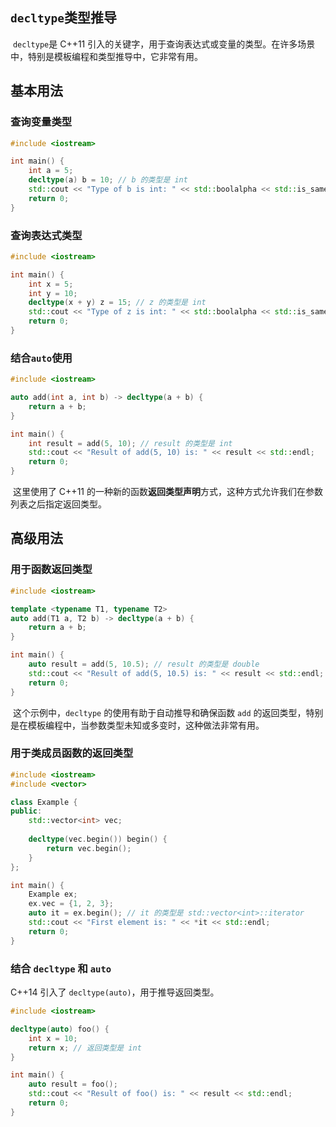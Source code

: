 ## `decltype`类型推导

​	`decltype`是 C++11 引入的关键字，用于查询表达式或变量的类型。在许多场景中，特别是模板编程和类型推导中，它非常有用。

## 基本用法

### 查询变量类型

```c++
#include <iostream>

int main() {
    int a = 5;
    decltype(a) b = 10; // b 的类型是 int
    std::cout << "Type of b is int: " << std::boolalpha << std::is_same<decltype(b), int>::value << std::endl;
    return 0;
}
```

### 查询表达式类型

```c++
#include <iostream>

int main() {
    int x = 5;
    int y = 10;
    decltype(x + y) z = 15; // z 的类型是 int
    std::cout << "Type of z is int: " << std::boolalpha << std::is_same<decltype(z), int>::value << std::endl;
    return 0;
}
```

### 结合`auto`使用

```c++
#include <iostream>

auto add(int a, int b) -> decltype(a + b) {
    return a + b;
}

int main() {
    int result = add(5, 10); // result 的类型是 int
    std::cout << "Result of add(5, 10) is: " << result << std::endl;
    return 0;
}
```

​	这里使用了 C++11 的一种新的函数**返回类型声明**方式，这种方式允许我们在参数列表之后指定返回类型。

## 高级用法

### 用于函数返回类型

```c++
#include <iostream>

template <typename T1, typename T2>
auto add(T1 a, T2 b) -> decltype(a + b) {
    return a + b;
}

int main() {
    auto result = add(5, 10.5); // result 的类型是 double
    std::cout << "Result of add(5, 10.5) is: " << result << std::endl;
    return 0;
}
```

​	这个示例中，`decltype` 的使用有助于自动推导和确保函数 `add` 的返回类型，特别是在模板编程中，当参数类型未知或多变时，这种做法非常有用。

### 用于类成员函数的返回类型

```c++
#include <iostream>
#include <vector>

class Example {
public:
    std::vector<int> vec;
    
    decltype(vec.begin()) begin() {
        return vec.begin();
    }
};

int main() {
    Example ex;
    ex.vec = {1, 2, 3};
    auto it = ex.begin(); // it 的类型是 std::vector<int>::iterator
    std::cout << "First element is: " << *it << std::endl;
    return 0;
}
```

### 结合 `decltype` 和 `auto`

C++14 引入了 `decltype(auto)`，用于推导返回类型。

```c++
#include <iostream>

decltype(auto) foo() {
    int x = 10;
    return x; // 返回类型是 int
}

int main() {
    auto result = foo();
    std::cout << "Result of foo() is: " << result << std::endl;
    return 0;
}
```

